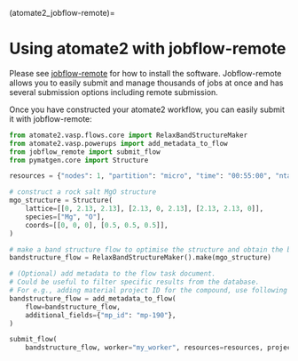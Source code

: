(atomate2_jobflow-remote)=
# Using atomate2 with jobflow-remote

Please see [jobflow-remote][jobflow-remote] for how to install the software.
Jobflow-remote allows you to easily submit and manage thousands of jobs at once and has several submission
options including remote submission.

Once you have constructed your atomate2 workflow, you can easily submit it with jobflow-remote:

```py
from atomate2.vasp.flows.core import RelaxBandStructureMaker
from atomate2.vasp.powerups import add_metadata_to_flow
from jobflow_remote import submit_flow
from pymatgen.core import Structure

resources = {"nodes": 1, "partition": "micro", "time": "00:55:00", "ntasks": 48}

# construct a rock salt MgO structure
mgo_structure = Structure(
    lattice=[[0, 2.13, 2.13], [2.13, 0, 2.13], [2.13, 2.13, 0]],
    species=["Mg", "O"],
    coords=[[0, 0, 0], [0.5, 0.5, 0.5]],
)

# make a band structure flow to optimise the structure and obtain the band structure
bandstructure_flow = RelaxBandStructureMaker().make(mgo_structure)

# (Optional) add metadata to the flow task document.
# Could be useful to filter specific results from the database.
# For e.g., adding material project ID for the compound, use following lines
bandstructure_flow = add_metadata_to_flow(
    flow=bandstructure_flow,
    additional_fields={"mp_id": "mp-190"},
)

submit_flow(
    bandstructure_flow, worker="my_worker", resources=resources, project="my_project")
```





[jobflow-remote]: https://materialsproject.github.io/fireworks/